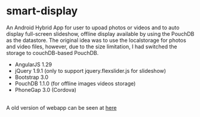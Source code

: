 smart-display
=============
An Android Hybrid App for user to upoad photos or videos and to auto display full-screen slideshow, offline display available by using the PouchDB as the datastore. The original idea was to use the localstorage for photos and video files, however, due to the size limitation, I had switched the storage to couchDB-based PouchDB.
<ul>
<li>AngularJS 1.29
<li>jQuery 1.9.1 (only to support jquery.flexslider.js for slideshow)
<li>Bootstrap 3.0
<li>PouchDB 1.1.0 (for offline images videos storage)
<li>PhoneGap 3.0 (Cordova)
</ul>
<br>
A old version of webapp can be seen at <a href="http://maps.auctions411.com/android/assets/www/index.html">here</a>
